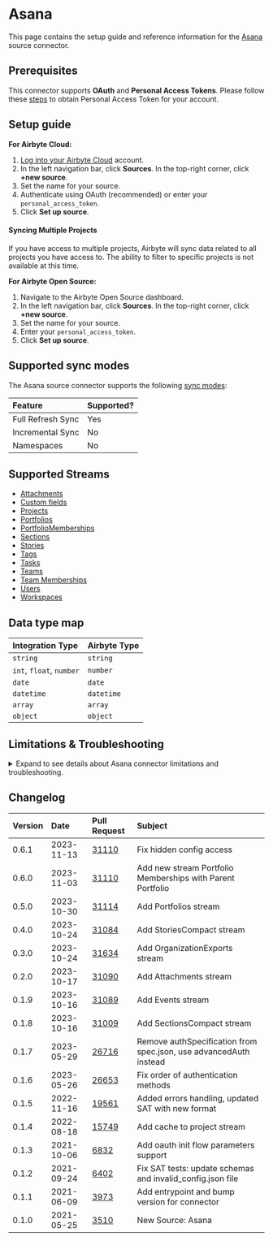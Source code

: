 # Asana

<HideInUI>

This page contains the setup guide and reference information for the [Asana](https://www.asana.com) source connector.

</HideInUI>

## Prerequisites

This connector supports **OAuth** and **Personal Access Tokens**. Please follow these [steps](https://developers.asana.com/docs/personal-access-token) to obtain Personal Access Token for your account.

## Setup guide

<!-- env:cloud -->

**For Airbyte Cloud:**

1. [Log into your Airbyte Cloud](https://cloud.airbyte.com/workspaces) account.
2. In the left navigation bar, click **Sources**. In the top-right corner, click **+new source**.
3. Set the name for your source.
4. Authenticate using OAuth (recommended) or enter your `personal_access_token`.
5. Click **Set up source**.

#### Syncing Multiple Projects
If you have access to multiple projects, Airbyte will sync data related to all projects you have access to. The ability to filter to specific projects is not available at this time.

<!-- /env:cloud -->

<!-- env:oss -->

**For Airbyte Open Source:**

1. Navigate to the Airbyte Open Source dashboard.
2. In the left navigation bar, click **Sources**. In the top-right corner, click **+new source**.
3. Set the name for your source.
4. Enter your `personal_access_token`.
5. Click **Set up source**.

<!-- /env:oss -->

<HideInUI>

## Supported sync modes

The Asana source connector supports the following [sync modes](https://docs.airbyte.com/cloud/core-concepts#connection-sync-modes):

| Feature           | Supported? |
| :---------------- | :--------- |
| Full Refresh Sync | Yes        |
| Incremental Sync  | No         |
| Namespaces        | No         |

## Supported Streams
- [Attachments](https://developers.asana.com/docs/attachments)
- [Custom fields](https://developers.asana.com/docs/custom-fields)
- [Projects](https://developers.asana.com/docs/projects)
- [Portfolios](https://developers.asana.com/docs/portfolios)
- [PortfolioMemberships](https://developers.asana.com/reference/portfolio-memberships)
- [Sections](https://developers.asana.com/docs/sections)
- [Stories](https://developers.asana.com/docs/stories)
- [Tags](https://developers.asana.com/docs/tags)
- [Tasks](https://developers.asana.com/docs/tasks)
- [Teams](https://developers.asana.com/docs/teams)
- [Team Memberships](https://developers.asana.com/docs/team-memberships)
- [Users](https://developers.asana.com/docs/users)
- [Workspaces](https://developers.asana.com/docs/workspaces)

## Data type map

| Integration Type         | Airbyte Type |
| :----------------------- | :----------- |
| `string`                 | `string`     |
| `int`, `float`, `number` | `number`     |
| `date`                   | `date`       |
| `datetime`               | `datetime`   |
| `array`                  | `array`      |
| `object`                 | `object`     |

## Limitations & Troubleshooting

<details>
<summary>
Expand to see details about Asana connector limitations and troubleshooting.
</summary>

### Connector limitations

#### Rate limiting

The connector is restricted by [Asana rate limits](https://developers.asana.com/docs/rate-limits).

### Troubleshooting

* If you encounter access errors while using **OAuth** authentication, please make sure you've followed this [Asana Article](https://developers.asana.com/docs/oauth).
* Check out common troubleshooting issues for the Asana source connector on our Airbyte Forum [here](https://github.com/airbytehq/airbyte/discussions).

</details>

## Changelog

| Version | Date       | Pull Request                                             | Subject                                                           |
| :------ | :--------- | :------------------------------------------------------- | :---------------------------------------------------------------- |
| 0.6.1   | 2023-11-13 | [31110](https://github.com/airbytehq/airbyte/pull/31110) | Fix hidden config access |
| 0.6.0   | 2023-11-03 | [31110](https://github.com/airbytehq/airbyte/pull/31110) | Add new stream Portfolio Memberships with Parent Portfolio        |
| 0.5.0   | 2023-10-30 | [31114](https://github.com/airbytehq/airbyte/pull/31114) | Add Portfolios stream |
| 0.4.0   | 2023-10-24 | [31084](https://github.com/airbytehq/airbyte/pull/31084) | Add StoriesCompact stream                                         |
| 0.3.0   | 2023-10-24 | [31634](https://github.com/airbytehq/airbyte/pull/31634) | Add OrganizationExports stream                                    |
| 0.2.0   | 2023-10-17 | [31090](https://github.com/airbytehq/airbyte/pull/31090) | Add Attachments stream                                            |
| 0.1.9   | 2023-10-16 | [31089](https://github.com/airbytehq/airbyte/pull/31089) | Add Events stream                                                 |
| 0.1.8   | 2023-10-16 | [31009](https://github.com/airbytehq/airbyte/pull/31009) | Add SectionsCompact stream                                        |
| 0.1.7   | 2023-05-29 | [26716](https://github.com/airbytehq/airbyte/pull/26716) | Remove authSpecification from spec.json, use advancedAuth instead |
| 0.1.6   | 2023-05-26 | [26653](https://github.com/airbytehq/airbyte/pull/26653) | Fix order of authentication methods                               |
| 0.1.5   | 2022-11-16 | [19561](https://github.com/airbytehq/airbyte/pull/19561) | Added errors handling, updated SAT with new format                |
| 0.1.4   | 2022-08-18 | [15749](https://github.com/airbytehq/airbyte/pull/15749) | Add cache to project stream                                       |
| 0.1.3   | 2021-10-06 | [6832](https://github.com/airbytehq/airbyte/pull/6832)   | Add oauth init flow parameters support                            |
| 0.1.2   | 2021-09-24 | [6402](https://github.com/airbytehq/airbyte/pull/6402)   | Fix SAT tests: update schemas and invalid_config.json file        |
| 0.1.1   | 2021-06-09 | [3973](https://github.com/airbytehq/airbyte/pull/3973)   | Add entrypoint and bump version for connector                     |
| 0.1.0   | 2021-05-25 | [3510](https://github.com/airbytehq/airbyte/pull/3510)   | New Source: Asana                                                 |

</HideInUI>